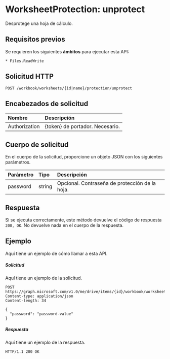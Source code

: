 # <a name="worksheetprotection-unprotect"></a>WorksheetProtection: unprotect

Desprotege una hoja de cálculo.
## <a name="prerequisites"></a>Requisitos previos
Se requieren los siguientes **ámbitos** para ejecutar esta API: 

    * Files.ReadWrite

## <a name="http-request"></a>Solicitud HTTP
<!-- { "blockType": "ignored" } -->
```http
POST /workbook/worksheets/{id|name}/protection/unprotect

```
## <a name="request-headers"></a>Encabezados de solicitud
| Nombre       | Descripción|
|:---------------|:----------|
| Authorization  | {token} de portador. Necesario. |


## <a name="request-body"></a>Cuerpo de solicitud
En el cuerpo de la solicitud, proporcione un objeto JSON con los siguientes parámetros.

| Parámetro    | Tipo   |Descripción|
|:---------------|:--------|:----------|
|password|string|Opcional. Contraseña de protección de la hoja.|

## <a name="response"></a>Respuesta
Si se ejecuta correctamente, este método devuelve el código de respuesta `200, OK`. No devuelve nada en el cuerpo de la respuesta.

## <a name="example"></a>Ejemplo
Aquí tiene un ejemplo de cómo llamar a esta API.
##### <a name="request"></a>Solicitud
Aquí tiene un ejemplo de la solicitud.
<!-- {
  "blockType": "request",
  "name": "worksheetprotection_unprotect"
}-->
```http
POST https://graph.microsoft.com/v1.0/me/drive/items/{id}/workbook/worksheets/{id|name}/protection/unprotect
Content-type: application/json
Content-length: 34

{
  "password": "password-value"
}
```

##### <a name="response"></a>Respuesta
Aquí tiene un ejemplo de la respuesta. 
<!-- {
  "blockType": "response",
  "truncated": true,
  "@odata.type": "microsoft.graph.none"
} -->
```http
HTTP/1.1 200 OK
```

<!-- uuid: 8fcb5dbc-d5aa-4681-8e31-b001d5168d79
2015-10-25 14:57:30 UTC -->
<!-- {
  "type": "#page.annotation",
  "description": "WorksheetProtection: unprotect",
  "keywords": "",
  "section": "documentation",
  "tocPath": ""
}-->
